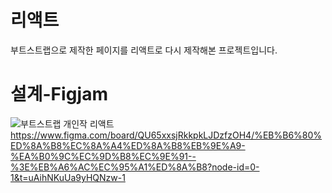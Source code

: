 # 리액트
부트스트랩으로 제작한 페이지를 리액트로 다시 제작해본 프로젝트입니다.

# 설계-Figjam  
![부트스트랩 개인작 리액트](https://github.com/user-attachments/assets/003b705b-a2c0-4a1b-892a-ab202dbba3ea)  
https://www.figma.com/board/QU65xxsjRkkpkLJDzfzOH4/%EB%B6%80%ED%8A%B8%EC%8A%A4%ED%8A%B8%EB%9E%A9-%EA%B0%9C%EC%9D%B8%EC%9E%91--%3E%EB%A6%AC%EC%95%A1%ED%8A%B8?node-id=0-1&t=uAihNKuUa9yHQNzw-1  
